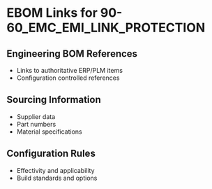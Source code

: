# EBOM Links for 90-60_EMC_EMI_LINK_PROTECTION

## Engineering BOM References

- Links to authoritative ERP/PLM items
- Configuration controlled references

## Sourcing Information

- Supplier data
- Part numbers
- Material specifications

## Configuration Rules

- Effectivity and applicability
- Build standards and options
